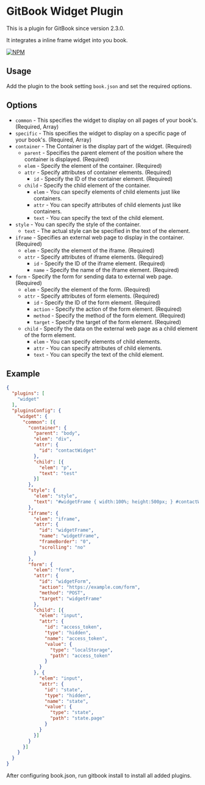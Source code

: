 GitBook Widget Plugin
==============

This is a plugin for GitBook since version 2.3.0.

It integrates a inline frame widget into you book.

[![NPM](https://nodei.co/npm/gitbook-plugin-widget.png?downloads=true)](https://nodei.co/npm/gitbook-plugin-widget/)

## Usage

Add the plugin to the book setting `book.json` and set the required options.

## Options

- `common` - This specifies the widget to display on all pages of your book's. (Required, Array)
- `specific` - This specifies the widget to display on a specific page of your book's. (Required, Array)
- `container` - The Container is the display part of the widget. (Required)
  - `parent` - Specifies the parent element of the position where the container is displayed. (Required)
  - `elem` - Specify the element of the container. (Required)
  - `attr` - Specify attributes of container elements. (Required)
    - `id` - Specify the ID of the container element. (Required)
  - `child` - Specify the child element of the container.
    - `elem` - You can specify elements of child elements just like containers.
    - `attr` - You can specify attributes of child elements just like containers.
    - `text` - You can specify the text of the child element.
- `style` - You can specify the style of the container.
  - `text` - The actual style can be specified in the text of the element.
- `iframe` - Specifies an external web page to display in the container. (Required)
  - `elem` - Specify the element of the iframe. (Required)
  - `attr` - Specify attributes of iframe elements. (Required)
    - `id` - Specify the ID of the iframe element. (Required)
    - `name` - Specify the name of the iframe element. (Required)
- `form` - Specify the form for sending data to external web page. (Required)
  - `elem` - Specify the element of the form. (Required)
  - `attr` - Specify attributes of form elements. (Required)
    - `id` - Specify the ID of the form element. (Required)
    - `action` - Specify the action of the form element. (Required)
    - `method` - Specify the method of the form element. (Required)
    - `target` - Specify the target of the form element. (Required)
  - `child` - Specify the data on the external web page as a child element of the form element.
    - `elem` - You can specify elements of child elements.
    - `attr` - You can specify attributes of child elements.
    - `text` - You can specify the text of the child element.

## Example

```JSON
{
  "plugins": [
    "widget"
  ],
  "pluginsConfig": {
    "widget": {
      "common": [{
        "container": {
          "parent": "body",
          "elem": "div",
          "attr": {
            "id": "contactWidget"
          },
          "child": [{
            "elem": "p",
            "text": "test"
          }]
        },
        "style": {
          "elem": "style",
          "text": "#widgetFrame { width:100%; height:500px; } #contactWidget { width:300px; height:200px; transition-duration: 1s; bottom: -140px; right: 0; position: fixed; } #contactWidget:hover { transform:translateY(-190px); }"
        },
        "iframe": {
          "elem": "iframe",
          "attr": {
            "id": "widgetFrame",
            "name": "widgetFrame",
            "frameBorder": "0",
            "scrolling": "no"
          }
        },
        "form": {
          "elem": "form",
          "attr": {
            "id": "widgetForm",
            "action": "https://example.com/form",
            "method": "POST",
            "target": "widgetFrame"
          },
          "child": [{
            "elem": "input",
            "attr": {
              "id": "access_token",
              "type": "hidden",
              "name": "access_token",
              "value": {
                "type": "localStorage",
                "path": "access_token"
              }
            }
          }, {
            "elem": "input",
            "attr": {
              "id": "state",
              "type": "hidden",
              "name": "state",
              "value": {
                "type": "state",
                "path": "state.page"
              }
            }
          }]
        }
      }]
    }
  }
}
```

Аfter configuring book.json, run gitbook install to install all added plugins.
